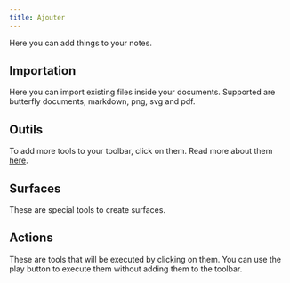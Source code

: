 ```yaml
---
title: Ajouter
---
```


Here you can add things to your notes.

## Importation

Here you can import existing files inside your documents.
Supported are butterfly documents, markdown, png, svg and pdf.

## Outils

To add more tools to your toolbar, click on them.
Read more about them [here](tools).

## Surfaces

These are special tools to create surfaces.

## Actions

These are tools that will be executed by clicking on them.
You can use the play button to execute them without adding them to the toolbar.
